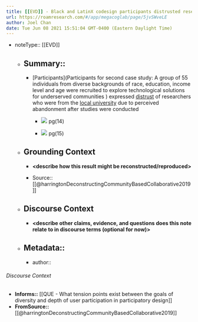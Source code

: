 ```yaml
---
title: [[EVD]] - Black and LatinX codesign participants distrusted researchers from the local university due to perceived abandonment after past research studies - [[@harringtonDeconstructingCommunityBasedCollaborative2019]]
url: https://roamresearch.com/#/app/megacoglab/page/5jvSWveLE
author: Joel Chan
date: Tue Jun 08 2021 15:51:04 GMT-0400 (Eastern Daylight Time)
---
```


- noteType:: [[EVD]]

    - ## Summary::

        - [Participants](Participants for second case study: A group of 55 individuals from diverse backgrounds of race, education, income level and age were recruited to explore technological solutions for underserved communities ) expressed [distrust](((UCI0NWXZ3))) of researchers who were from the [local university](((0Mn6TBAY9))) due to perceived abandonment after studies were conducted

            - ![](https://firebasestorage.googleapis.com/v0/b/firescript-577a2.appspot.com/o/imgs%2Fapp%2Fmegacoglab%2F1NxUSmlU6F.png?alt=media&token=1edb559a-6019-4264-83e3-84ef1cde9e4d)  pg(14)

            - ![](https://firebasestorage.googleapis.com/v0/b/firescript-577a2.appspot.com/o/imgs%2Fapp%2Fmegacoglab%2F4UjoWbnmQ1.png?alt=media&token=99fecf64-a0c5-4591-9c2e-b12d10f300fb) pg(15)

    - ## **Grounding Context**

        - __<describe how this result might be reconstructed/reproduced>__

        - Source:: [[@harringtonDeconstructingCommunityBasedCollaborative2019]]

    - ## **Discourse Context**

        - __<describe other claims, evidence, and questions does this note relate to in discourse terms (optional for now)>__

    - ## Metadata::

        - author:: <your name page here>

###### Discourse Context

- **Informs::** [[QUE - What tension points exist between the goals of diversity and depth of user participation in participatory design]]
- **FromSource::** [[@harringtonDeconstructingCommunityBasedCollaborative2019]]
